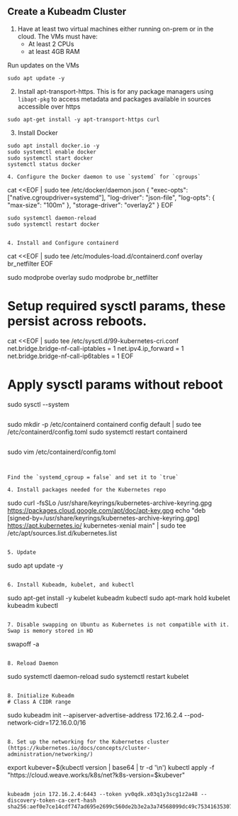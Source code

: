 ## Create a Kubeadm Cluster

1. Have at least two virtual machines either running on-prem or in the cloud. The VMs must have:
   - At least 2 CPUs
   - at least 4GB RAM

Run updates on the VMs

```
sudo apt update -y
```

2. Install apt-transport-https. This is for any package managers using `libapt-pkg` to access metadata and packages available in sources accessible over https

```
sudo apt-get install -y apt-transport-https curl
```

3. Install Docker

```
sudo apt install docker.io -y
sudo systemctl enable docker
sudo systemctl start docker
systemctl status docker

4. Configure the Docker daemon to use `systemd` for `cgroups`

```
cat <<EOF | sudo tee /etc/docker/daemon.json
{
  "exec-opts": ["native.cgroupdriver=systemd"],
  "log-driver": "json-file",
  "log-opts": {
    "max-size": "100m"
  },
  "storage-driver": "overlay2"
}
EOF
```
sudo systemctl daemon-reload
sudo systemctl restart docker
```
```

4. Install and Configure containerd

```
cat <<EOF | sudo tee /etc/modules-load.d/containerd.conf
overlay
br_netfilter
EOF

sudo modprobe overlay
sudo modprobe br_netfilter

# Setup required sysctl params, these persist across reboots.
cat <<EOF | sudo tee /etc/sysctl.d/99-kubernetes-cri.conf
net.bridge.bridge-nf-call-iptables  = 1
net.ipv4.ip_forward                 = 1
net.bridge.bridge-nf-call-ip6tables = 1
EOF

# Apply sysctl params without reboot
sudo sysctl --system
```

```
sudo mkdir -p /etc/containerd
containerd config default | sudo tee /etc/containerd/config.toml
sudo systemctl restart containerd
```

```
sudo vim /etc/containerd/config.toml
```


Find the `systemd_cgroup = false` and set it to `true`

4. Install packages needed for the Kubernetes repo

```
sudo curl -fsSLo /usr/share/keyrings/kubernetes-archive-keyring.gpg https://packages.cloud.google.com/apt/doc/apt-key.gpg
echo "deb [signed-by=/usr/share/keyrings/kubernetes-archive-keyring.gpg] https://apt.kubernetes.io/ kubernetes-xenial main" | sudo tee /etc/apt/sources.list.d/kubernetes.list
```

5. Update

```
sudo apt update -y
```

6. Install Kubeadm, kubelet, and kubectl

```
sudo apt-get install -y kubelet kubeadm kubectl
sudo apt-mark hold kubelet kubeadm kubectl
```

7. Disable swapping on Ubuntu as Kubernetes is not compatible with it. Swap is memory stored in HD

```
swapoff -a
```

8. Reload Daemon

```
sudo systemctl daemon-reload
sudo systemctl restart kubelet
```

8. Initialize Kubeadm
# Class A CIDR range

```
sudo kubeadm init --apiserver-advertise-address 172.16.2.4 --pod-network-cidr=172.16.0.0/16
```

8. Set up the networking for the Kubernetes cluster (https://kubernetes.io/docs/concepts/cluster-administration/networking/)

```
export kubever=$(kubectl version | base64 | tr -d '\n')
kubectl apply -f "https://cloud.weave.works/k8s/net?k8s-version=$kubever"
```

kubeadm join 172.16.2.4:6443 --token yv0qdk.x03q1y3scg1z2a48 --discovery-token-ca-cert-hash sha256:aef0e7ce14cdf747ad695e2699c560de2b3e2a3a74568099dc49c75341635307